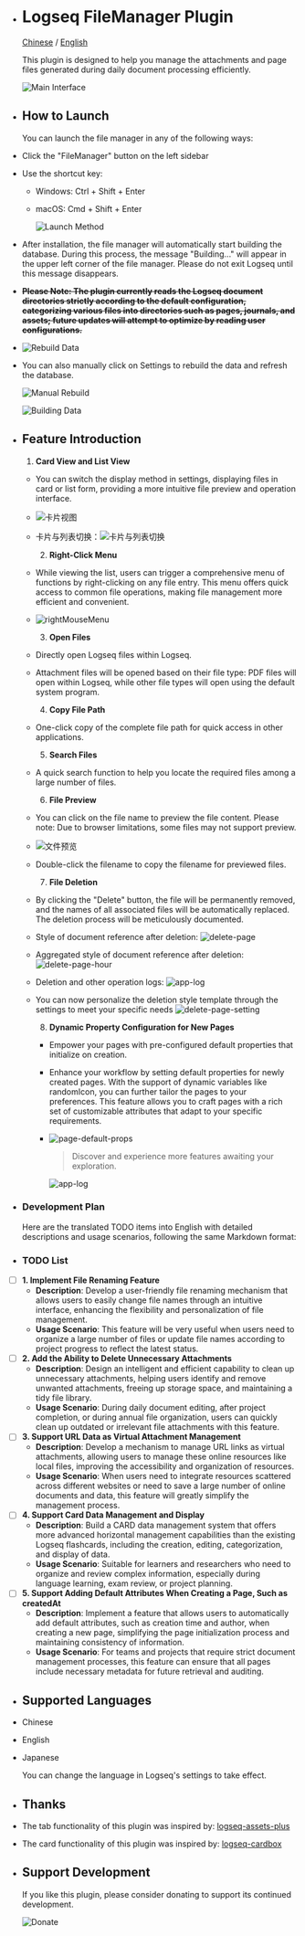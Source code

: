 

- # Logseq FileManager Plugin
  
  [Chinese](README_CN.md) / [English](README.md)
  
  This plugin is designed to help you manage the attachments and page files generated during daily document processing efficiently.
  
  ![Main Interface](./images/app-main-en.png)
- ## How to Launch
  You can launch the file manager in any of the following ways:
- Click the "FileManager" button on the left sidebar
- Use the shortcut key:
	- Windows: Ctrl + Shift + Enter
	- macOS: Cmd + Shift + Enter
	  
	  ![Launch Method](./images/app-main-open.png)
- After installation, the file manager will automatically start building the database. During this process, the message "Building..." will appear in the upper left corner of the file manager. Please do not exit Logseq until this message disappears.
- ~~**Please Note: The plugin currently reads the Logseq document directories strictly according to the default configuration, categorizing various files into directories such as pages, journals, and assets; future updates will attempt to optimize by reading user configurations.**~~
- ![Rebuild Data](./images/app-build-en.png)
- You can also manually click on Settings to rebuild the data and refresh the database.
  
  ![Manual Rebuild](./images/app-rebuild-en.png)
  
  ![Building Data](./images/app-building-en.png)
- ## Feature Introduction
  
  1. **Card View and List View**
	- You can switch the display method in settings, displaying files in card or list form, providing a more intuitive file preview and operation interface.
	- ![卡片视图](./images/app-card-en.png)
	- 卡片与列表切换：![卡片与列表切换](./images/app-card-switch-en.png)
	  
	  2. **Right-Click Menu**
	- While viewing the list, users can trigger a comprehensive menu of functions by right-clicking on any file entry. This menu offers quick access to common file operations, making file management more efficient and convenient.
	- ![rightMouseMenu](./images/right-mouse-menu.png)
	  
	  3. **Open Files**
	- Directly open Logseq files within Logseq.
	- Attachment files will be opened based on their file type: PDF files will open within Logseq, while other file types will open using the default system program.
	  
	  4. **Copy File Path**
	- One-click copy of the complete file path for quick access in other applications.
	  
	  5. **Search Files**
	- A quick search function to help you locate the required files among a large number of files.
	  
	  6. **File Preview**
	- You can click on the file name to preview the file content. Please note: Due to browser limitations, some files may not support preview.
	- ![文件预览](./images/app-preview.jpg)
	- Double-click the filename to copy the filename for previewed files.
	  
	  7. **File Deletion**
	- By clicking the "Delete" button, the file will be permanently removed, and the names of all associated files will be automatically replaced. The deletion process will be meticulously documented.
	- Style of document reference after deletion: ![delete-page](./images/delete-page.png)
	- Aggregated style of document reference after deletion: ![delete-page-hour](./images/delete-page-hour.png)
	- Deletion and other operation logs: ![app-log](./images/app-log.png)
	- You can now personalize the deletion style template through the settings to meet your specific needs ![delete-page-setting](./images/delete-page-setting.png)
	  
	  8. **Dynamic Property Configuration for New Pages**
		- Empower your pages with pre-configured default properties that initialize on creation.
		- Enhance your workflow by setting default properties for newly created pages. With the support of dynamic variables like randomIcon, you can further tailor the pages to your preferences. This feature allows you to craft pages with a rich set of customizable attributes that adapt to your specific requirements.
		- ![page-default-props](./images/page-default-props-en.png)
		  
		  > Discover and experience more features awaiting your exploration.
		  
		  ![app-log](./images/app-log.png)
- ### Development Plan
  
  
  Here are the translated TODO items into English with detailed descriptions and usage scenarios, following the same Markdown format:
- ### TODO List
- [ ] **1. Implement File Renaming Feature**
	- **Description**: Develop a user-friendly file renaming mechanism that allows users to easily change file names through an intuitive interface, enhancing the flexibility and personalization of file management.
	- **Usage Scenario**: This feature will be very useful when users need to organize a large number of files or update file names according to project progress to reflect the latest status.
- [ ] **2. Add the Ability to Delete Unnecessary Attachments**
	- **Description**: Design an intelligent and efficient capability to clean up unnecessary attachments, helping users identify and remove unwanted attachments, freeing up storage space, and maintaining a tidy file library.
	- **Usage Scenario**: During daily document editing, after project completion, or during annual file organization, users can quickly clean up outdated or irrelevant file attachments with this feature.
- [ ] **3. Support URL Data as Virtual Attachment Management**
	- **Description**: Develop a mechanism to manage URL links as virtual attachments, allowing users to manage these online resources like local files, improving the accessibility and organization of resources.
	- **Usage Scenario**: When users need to integrate resources scattered across different websites or need to save a large number of online documents and data, this feature will greatly simplify the management process.
- [ ] **4. Support Card Data Management and Display**
	- **Description**: Build a CARD data management system that offers more advanced horizontal management capabilities than the existing Logseq flashcards, including the creation, editing, categorization, and display of data.
	- **Usage Scenario**: Suitable for learners and researchers who need to organize and review complex information, especially during language learning, exam review, or project planning.
- [ ] **5. Support Adding Default Attributes When Creating a Page, Such as createdAt**
	- **Description**: Implement a feature that allows users to automatically add default attributes, such as creation time and author, when creating a new page, simplifying the page initialization process and maintaining consistency of information.
	- **Usage Scenario**: For teams and projects that require strict document management processes, this feature can ensure that all pages include necessary metadata for future retrieval and auditing.
- ## Supported Languages
- Chinese
- English
- Japanese
  
  You can change the language in Logseq's settings to take effect.
- ## Thanks
- The tab functionality of this plugin was inspired by: [logseq-assets-plus](https://github.com/xyhp915/logseq-assets-plus)
- The card functionality of this plugin was inspired by: [logseq-cardbox](https://github.com/sosuisen/logseq-cardbox)
- ## Support Development
  
  If you like this plugin, please consider donating to support its continued development.
  
  ![Donate](./images/WechatIMG9.jpg)